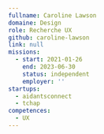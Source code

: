 ```yaml
---
fullname: Caroline Lawson
domaine: Design
role: Recherche UX
github: caroline-lawson
link: null
missions:
  - start: 2021-01-26
    end: 2023-06-30
    status: independent
    employer: ''
startups:
  - aidantsconnect
  - tchap
competences:
  - UX
---
```


